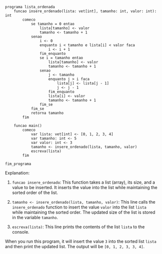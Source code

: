 ```portugol
programa lista_ordenada
    funcao insere_ordenado(lista: vet[int], tamanho: int, valor: int): int
        comeco
            se tamanho = 0 entao
                lista[tamanho] <- valor
                tamanho <- tamanho + 1
            senao
                i <- 0
                enquanto i < tamanho e lista[i] < valor faca
                    i <- i + 1
                fim_enquanto
                se i = tamanho entao
                    lista[tamanho] <- valor
                    tamanho <- tamanho + 1
                senao
                    j <- tamanho
                    enquanto j > i faca
                        lista[j] <- lista[j - 1]
                        j <- j - 1
                    fim_enquanto
                    lista[i] <- valor
                    tamanho <- tamanho + 1
                fim_se
            fim_se
            retorna tamanho
        fim

    funcao main()
        comeco
            var lista: vet[int] <- [0, 1, 2, 3, 4]
            var tamanho: int <- 5
            var valor: int <- 3
            tamanho <- insere_ordenado(lista, tamanho, valor)
            escreva(lista)
        fim

fim_programa
```

Explanation:

1. `funcao insere_ordenado`: This function takes a list (array), its size, and a value to be inserted. It inserts the value into the list while maintaining the sorted order of the list.

2. `tamanho <- insere_ordenado(lista, tamanho, valor)`: This line calls the `insere_ordenado` function to insert the value `valor` into the list `lista` while maintaining the sorted order. The updated size of the list is stored in the variable `tamanho`.

3. `escreva(lista)`: This line prints the contents of the list `lista` to the console.

When you run this program, it will insert the value `3` into the sorted list `lista` and then print the updated list. The output will be `[0, 1, 2, 3, 3, 4]`.